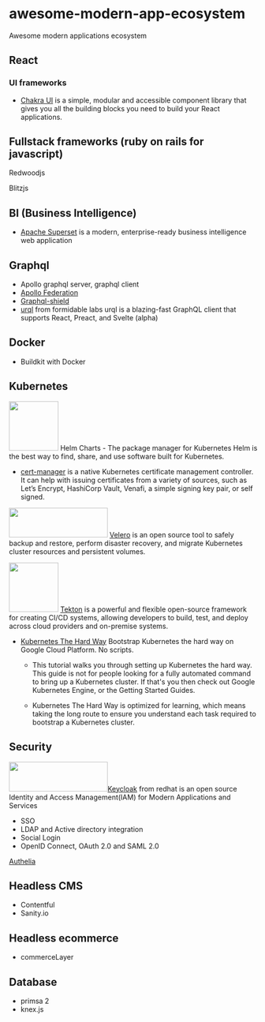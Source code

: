 # awesome-modern-app-ecosystem
Awesome modern applications ecosystem

## React 

### UI frameworks 
* [Chakra UI](https://chakra-ui.com/) is a simple, modular and accessible component library that gives you all the building blocks you need to build your React applications.

## Fullstack frameworks (ruby on rails for javascript)

Redwoodjs

Blitzjs

## BI (Business Intelligence) 
* [Apache Superset](https://superset.incubator.apache.org/index.html) is a modern, enterprise-ready business intelligence web application

## Graphql 
* Apollo graphql server, graphql client 
* [Apollo Federation](https://www.apollographql.com/docs/apollo-server/federation/introduction/)
* [Graphql-shield](https://github.com/maticzav/graphql-shield)
* [urql](https://formidable.com/open-source/urql/) from formidable labs
urql is a blazing-fast GraphQL client that supports React, Preact, and Svelte (alpha)

## Docker 

* Buildkit with Docker 

## Kubernetes 

<img src="https://helm.sh/img/helm.svg" width="100" height="100"> Helm Charts - The package manager for Kubernetes
Helm is the best way to find, share, and use software built for Kubernetes.

* [cert-manager](https://cert-manager.io/docs/) is a native Kubernetes certificate management controller. It can help with issuing certificates from a variety of sources, such as Let’s Encrypt, HashiCorp Vault, Venafi, a simple signing key pair, or self signed.

<img src="https://velero.io/img/Velero.svg" width="200" height="60">  [Velero](https://velero.io/) is an open source tool to safely backup and restore, perform disaster recovery, and migrate Kubernetes cluster resources and persistent volumes.

<img src="https://pbs.twimg.com/profile_images/1105325308633178112/cFwIO-21_400x400.png" width="100" height="100">  [Tekton](https://tekton.dev/) is a powerful and flexible open-source framework for creating CI/CD systems, allowing developers to build, test, and deploy across cloud providers and on-premise systems. 

- [Kubernetes The Hard Way](https://github.com/kelseyhightower/kubernetes-the-hard-way)
Bootstrap Kubernetes the hard way on Google Cloud Platform. No scripts.

  - This tutorial walks you through setting up Kubernetes the hard way. This guide is not for people looking for a fully automated command to bring up a Kubernetes cluster. If that's you then check out Google Kubernetes Engine, or the Getting Started Guides.

  - Kubernetes The Hard Way is optimized for learning, which means taking the long route to ensure you understand each task required to bootstrap a Kubernetes cluster.

## Security
<img src="https://www.keycloak.org/resources/images/keycloak_logo_480x108.png" width="200" height="60">[Keycloak](https://www.keycloak.org/) from redhat is an open source Identity and Access Management(IAM) for Modern Applications and Services
* SSO
* LDAP and Active directory integration
* Social Login
* OpenID Connect, OAuth 2.0 and SAML 2.0

[Authelia](https://github.com/authelia/authelia)

## Headless CMS
* Contentful
* Sanity.io

## Headless ecommerce 
* commerceLayer

## Database 
* primsa 2
* knex.js 
